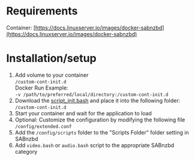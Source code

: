 # Requirements
Container: [https://docs.linuxserver.io/images/docker-sabnzbd](https://docs.linuxserver.io/images/docker-sabnzbd)<br>

# Installation/setup
1. Add volume to your container <br>
  `/custom-cont-init.d` <br>
  Docker Run Example: <br>
  `-v /path/to/preferred/local/directory:/custom-cont-init.d`
1. Download the [script_init.bash](https://github.com/RandomNinjaAtk/arr-scripts/blob/main/sabnzbd/scripts_init.bash) and place it into the following folder: `/custom-cont-init.d`
1. Start your container and wait for the application to load
1. Optional: Customize the configuration by modifying the following file `/config/extended.conf`
1. Add the `/config/scripts` folder to the "Scripts Folder" folder setting in SABnzbd
1. Add `video.bash` or `audio.bash` script to the appropriate SABnzbd category 
